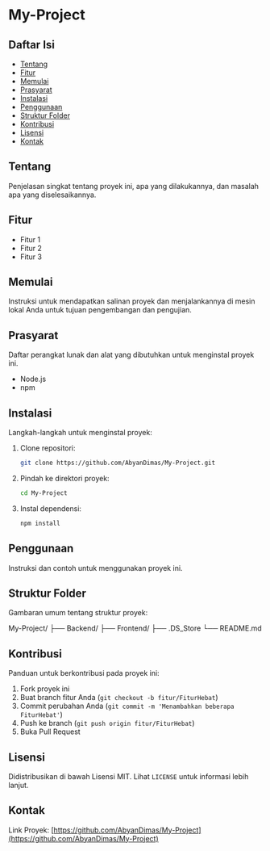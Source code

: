 # My-Project

## Daftar Isi
- [Tentang](#tentang)
- [Fitur](#fitur)
- [Memulai](#memulai)
- [Prasyarat](#prasyarat)
- [Instalasi](#instalasi)
- [Penggunaan](#penggunaan)
- [Struktur Folder](#struktur-folder)
- [Kontribusi](#kontribusi)
- [Lisensi](#lisensi)
- [Kontak](#kontak)

## Tentang
Penjelasan singkat tentang proyek ini, apa yang dilakukannya, dan masalah apa yang diselesaikannya.

## Fitur
- Fitur 1
- Fitur 2
- Fitur 3

## Memulai
Instruksi untuk mendapatkan salinan proyek dan menjalankannya di mesin lokal Anda untuk tujuan pengembangan dan pengujian.

## Prasyarat
Daftar perangkat lunak dan alat yang dibutuhkan untuk menginstal proyek ini.
- Node.js
- npm

## Instalasi
Langkah-langkah untuk menginstal proyek:
1. Clone repositori:
    ```bash
    git clone https://github.com/AbyanDimas/My-Project.git
    ```
2. Pindah ke direktori proyek:
    ```bash
    cd My-Project
    ```
3. Instal dependensi:
    ```bash
    npm install
    ```

## Penggunaan
Instruksi dan contoh untuk menggunakan proyek ini.

## Struktur Folder
Gambaran umum tentang struktur proyek:

My-Project/
├── Backend/
├── Frontend/
├── .DS_Store
└── README.md


## Kontribusi
Panduan untuk berkontribusi pada proyek ini:
1. Fork proyek ini
2. Buat branch fitur Anda (`git checkout -b fitur/FiturHebat`)
3. Commit perubahan Anda (`git commit -m 'Menambahkan beberapa FiturHebat'`)
4. Push ke branch (`git push origin fitur/FiturHebat`)
5. Buka Pull Request

## Lisensi
Didistribusikan di bawah Lisensi MIT. Lihat `LICENSE` untuk informasi lebih lanjut.

## Kontak

Link Proyek: [https://github.com/AbyanDimas/My-Project](https://github.com/AbyanDimas/My-Project)
